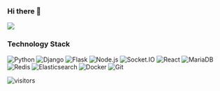 ### Hi there 👋

<!--
**mrwangjianhui/mrwangjianhui** is a ✨ _special_ ✨ repository because its `README.md` (this file) appears on your GitHub profile.

Here are some ideas to get you started:

- 🔭 I’m currently working on ...
- 🌱 I’m currently learning ...
- 👯 I’m looking to collaborate on ...
- 🤔 I’m looking for help with ...
- 💬 Ask me about ...
- 📫 How to reach me: ...
- 😄 Pronouns: ...
- ⚡ Fun fact: ...
-->

![](https://github-readme-stats.vercel.app/api?username=mrwangjianhui)

### Technology Stack

![Python](https://img.shields.io/badge/-Python-3776AB?style=flat-square&logo=python&logoColor=white) ![Django](https://img.shields.io/badge/-Django-092E20?style=flat-square&logo=django&logoColor=white) ![Flask](https://img.shields.io/badge/-Flask-000000?style=flat-square&logo=flask&logoColor=white) ![Node.js](https://img.shields.io/badge/-Node.js-339933?style=flat-square&logo=node.js&logoColor=white) ![Socket.IO](https://img.shields.io/badge/-Socket.IO-010101?style=flat-square&logo=socket.io&logoColor=white) ![React](https://img.shields.io/badge/-React-61DAFB?style=flat-square&logo=react&logoColor=white) ![MariaDB](https://img.shields.io/badge/-MariaDB-003545?style=flat-square&logo=mariadb&logoColor=white) ![Redis](https://img.shields.io/badge/-Redis-DC382D?style=flat-square&logo=redis&logoColor=white) ![Elasticsearch](https://img.shields.io/badge/-Elasticsearch-005571?style=flat-square&logo=elasticsearch&logoColor=white) ![Docker](https://img.shields.io/badge/-Docker-2496ED?style=flat-square&logo=docker&logoColor=white) ![Git](https://img.shields.io/badge/-Git-F05032?style=flat-square&logo=git&logoColor=white)

![visitors](https://visitor-badge.glitch.me/badge?page_id=mrwangjianhui.mrwangjianhui&left_color=green&right_color=red)
